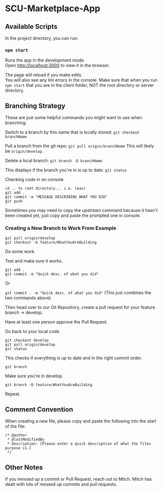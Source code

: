 # SCU-Marketplace-App
## Available Scripts

In the project directory, you can run:

### `npm start`

Runs the app in the development mode.<br>
Open [http://localhost:3000](http://localhost:3000) to view it in the browser.

The page will reload if you make edits.<br>
You will also see any lint errors in the console.
Make sure that when you run `npm start` that you are in the client folder, NOT the root directory or server directory.

## Branching Strategy

These are just some helpful commands you might want to use when branching:

Switch to a branch by this name that is locally stored:
`git checkout branchName`

Pull a branch from the git repo:
`git pull origin/branchName`
This will likely be `origin/develop`.

Delete a local branch:
`git branch -D branchName`

This displays if the branch you're in is up to date:
`git status`

Checking code in on console
```
cd .. to root directory... i.e. leasr
git add .
git commit -m "MESSAGE DESCRIBING WHAT YOU DID"
git push
```
Sometimes you may need to copy the upstream command because it hasn't been created yet, just copy and paste the prompted one in console.

### Creating a New Branch to Work From Example
```
git pull origin/develop
git checkout -b feature/WhatYouAreBuilding
```

Do some work.

Test and make sure it works.

```
git add .
git commit -m "Quick desc. of what you did"
```

Or

`git commit . -m "Quick desc. of what you did"` (This just combines the two commands above)

Then head over to our Git Repository, create a pull request for your feature branch -> develop.

Have at least one person approve the Pull Request.

Go back to your local code.

```
git checkout develop
git pull origin/develop
git status
```

This checks if everything is up to date and in the right commit order.

`git branch`

Make sure you're in develop.

`git branch -D feature/WhatYouAreBuilding`

Repeat.

## Comment Convention
When creating a new file, please copy and paste the following into the start of the file:
```
/* @author
 * @lastModifiedBy
 * Description: [Please enter a quick description of what the files purpose is.]
 */
```

## Other Notes
If you messed up a commit or Pull Request, reach out to Mitch. Mitch has dealt with lots of messed up commits and pull requests.
